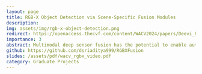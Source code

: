 ```yaml
---
layout: page
title: RGB-X Object Detection via Scene-Specific Fusion Modules
description:
img: assets/img/rgb-x-object-detection.png
redirect: https://openaccess.thecvf.com/content/WACV2024/papers/Deevi_RGB-X_Object_Detection_via_Scene-Specific_Fusion_Modules_WACV_2024_paper.pdf
importance: 3
abstract: Multimodal deep sensor fusion has the potential to enable autonomous vehicles to visually understand their surrounding environments in all weather conditions. However, existing deep sensor fusion methods usually employ convoluted architectures with intermingled multimodal features, requiring large coregistered multimodal datasets for training. In this work, we present an efficient and modular RGB-X fusion network that can leverage and fuse pretrained single-modal models via scene-specific fusion modules, thereby enabling joint input-adaptive network architectures to be created using small, coregistered multimodal datasets. Our experiments demonstrate the superiority of our method compared to existing works on RGB-thermal and RGB-gated datasets, performing fusion using only a small amount of additional parameters. Our code is available at https://github.com/dsriaditya999/RGBXFusion.
github: https://github.com/dsriaditya999/RGBXFusion
slides: /assets/pdf/wacv_rgbx_video.pdf
category: Graduate Projects
---
```


